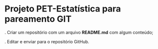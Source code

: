 # Projeto PET-Estatística para pareamento GIT

. Criar um repositório com um arquivo **README.md** com algum conteúdo;

. Editar e enviar para o repositório GitHub.
